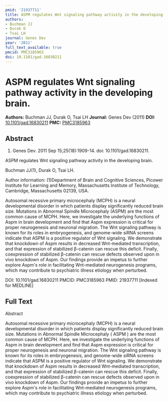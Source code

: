 ```yaml
---
pmid: '21937711'
title: ASPM regulates Wnt signaling pathway activity in the developing brain.
authors:
- Buchman JJ
- Durak O
- Tsai LH
journal: Genes Dev
year: '2011'
full_text_available: true
pmcid: PMC3185963
doi: 10.1101/gad.16830211
---
```


# ASPM regulates Wnt signaling pathway activity in the developing brain.
**Authors:** Buchman JJ, Durak O, Tsai LH
**Journal:** Genes Dev (2011)
**DOI:** [10.1101/gad.16830211](https://doi.org/10.1101/gad.16830211)
**PMC:** [PMC3185963](https://www.ncbi.nlm.nih.gov/pmc/articles/PMC3185963/)

## Abstract

1. Genes Dev. 2011 Sep 15;25(18):1909-14. doi: 10.1101/gad.16830211.

ASPM regulates Wnt signaling pathway activity in the developing brain.

Buchman JJ(1), Durak O, Tsai LH.

Author information:
(1)Department of Brain and Cognitive Sciences, Picower Institute for Learning 
and Memory, Massachusetts Institute of Technology, Cambridge, Massachusetts 
02139, USA.

Autosomal recessive primary microcephaly (MCPH) is a neural developmental 
disorder in which patients display significantly reduced brain size. Mutations 
in Abnormal Spindle Microcephaly (ASPM) are the most common cause of MCPH. Here, 
we investigate the underlying functions of Aspm in brain development and find 
that Aspm expression is critical for proper neurogenesis and neuronal migration. 
The Wnt signaling pathway is known for its roles in embryogenesis, and 
genome-wide siRNA screens indicate that ASPM is a positive regulator of Wnt 
signaling. We demonstrate that knockdown of Aspm results in decreased 
Wnt-mediated transcription, and that expression of stabilized β-catenin can 
rescue this deficit. Finally, coexpression of stabilized β-catenin can rescue 
defects observed upon in vivo knockdown of Aspm. Our findings provide an impetus 
to further explore Aspm's role in facilitating Wnt-mediated neurogenesis 
programs, which may contribute to psychiatric illness etiology when perturbed.

DOI: 10.1101/gad.16830211
PMCID: PMC3185963
PMID: 21937711 [Indexed for MEDLINE]

## Full Text

Abstract

Autosomal recessive primary microcephaly (MCPH) is a neural developmental disorder in which patients display significantly reduced brain size. Mutations in Abnormal Spindle Microcephaly ( ASPM ) are the most common cause of MCPH. Here, we investigate the underlying functions of Aspm in brain development and find that Aspm expression is critical for proper neurogenesis and neuronal migration. The Wnt signaling pathway is known for its roles in embryogenesis, and genome-wide siRNA screens indicate that ASPM is a positive regulator of Wnt signaling. We demonstrate that knockdown of Aspm results in decreased Wnt-mediated transcription, and that expression of stabilized β-catenin can rescue this deficit. Finally, coexpression of stabilized β-catenin can rescue defects observed upon in vivo knockdown of Aspm. Our findings provide an impetus to further explore Aspm's role in facilitating Wnt-mediated neurogenesis programs, which may contribute to psychiatric illness etiology when perturbed.
